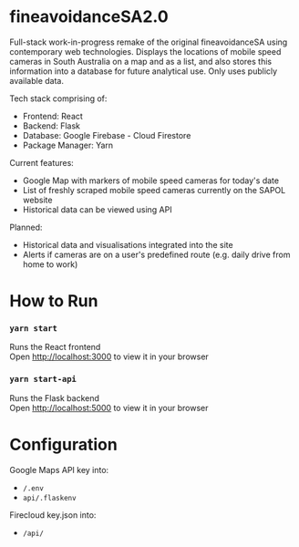 # fineavoidanceSA2.0
Full-stack work-in-progress remake of the original fineavoidanceSA using contemporary web technologies. Displays the locations of mobile speed cameras in South Australia on a map and as a list, and also stores this information into a database for future analytical use. Only uses publicly available data. 

Tech stack comprising of:
- Frontend: React
- Backend: Flask
- Database: Google Firebase - Cloud Firestore
- Package Manager: Yarn

Current features:
- Google Map with markers of mobile speed cameras for today's date
- List of freshly scraped  mobile speed cameras currently on the SAPOL website
- Historical data can be viewed using API

Planned:
- Historical data and visualisations integrated into the site
- Alerts if cameras are on a user's predefined route (e.g. daily drive from home to work)

# How to Run

### `yarn start`
Runs the React frontend\
Open [http://localhost:3000](http://localhost:3000) to view it in your browser

### `yarn start-api`
Runs the Flask backend\
Open [http://localhost:5000](http://localhost:5000) to view it in your browser

# Configuration
Google Maps API key into:
- `/.env`
- `api/.flaskenv`

Firecloud key.json into:
- `/api/`
